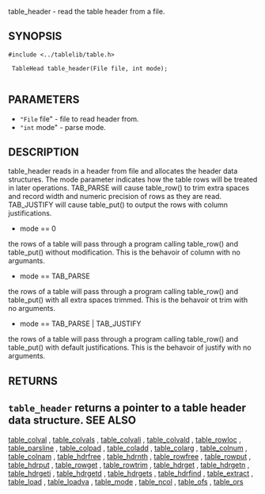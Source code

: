 

 table_header  - read the table header from a file.

SYNOPSIS
--------
 

```
#include <../tablelib/table.h>

 TableHead table_header(File file, int mode);
 

```
PARAMETERS
----------
  * `"File` file" - file to read header from.
  * `"int` mode" - parse mode.

DESCRIPTION
-----------
 table_header reads in a header from file and allocates the header data
 structures. The mode parameter indicates how the table rows will be
 treated in later operations. TAB_PARSE will cause table_row() to
 trim extra spaces and record width and numeric precision of rows
 as they are read. TAB_JUSTIFY will cause table_put() to output the
 rows with column justifications.
 
 

- mode == 0
 
 the rows of a table will pass through a program calling
 table_row() and table_put() without modification. This is the
 behavoir of column with no argumants.
 
- mode == TAB_PARSE
 
 the rows of a table will pass through a program calling
 table_row() and table_put() with all extra spaces trimmed.
 This is the behavoir ot trim with no arguments.
 
- mode == TAB_PARSE | TAB_JUSTIFY
 
 the rows of a table will pass through a program calling
 table_row() and table_put() with default justifications. This
 is the behavoir of justify with no arguments.


RETURNS
-------
 `table_header` returns a pointer to a table header data structure.
SEE ALSO
--------
[table_colval](table_colval.html)
 ,
[table_colvals](table_colvals.html)
 ,
[table_colvali](table_colvali.html)
 ,
[table_colvald](table_colvald.html)
 ,
[table_rowloc](table_rowloc.html)
 ,
[table_parsline](table_parsline.html)
 ,
[table_colpad](table_colpad.html)
 ,
[table_coladd](table_coladd.html)
 ,
[table_colarg](table_colarg.html)
 ,
[table_colnum](table_colnum.html)
 ,
[table_colnam](table_colnam.html)
 ,
[table_hdrfree](table_hdrfree.html)
 ,
[table_hdrnth](table_hdrnth.html)
 ,
[table_rowfree](table_rowfree.html)
 ,
[table_rowput](table_rowput.html)
 ,
[table_hdrput](table_hdrput.html)
 ,
[table_rowget](table_rowget.html)
 ,
[table_rowtrim](table_rowtrim.html)
 ,
[table_hdrget](table_hdrget.html)
 ,
[table_hdrgetn](table_hdrgetn.html)
 ,
[table_hdrgeti](table_hdrgeti.html)
 ,
[table_hdrgetd](table_hdrgetd.html)
 ,
[table_hdrgets](table_hdrgets.html)
 ,
[table_hdrfind](table_hdrfind.html)
 ,
[table_extract](table_extract.html)
 ,
[table_load](table_load.html)
 ,
[table_loadva](table_loadva.html)
 ,
[table_mode](table_mode.html)
 ,
[table_ncol](table_ncol.html)
 ,
[table_ofs](table_ofs.html)
 ,
[table_ors](table_ors.html)
 
